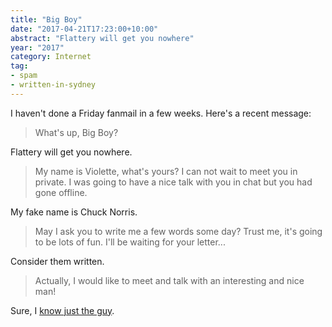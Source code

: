 ```yaml
---
title: "Big Boy"
date: "2017-04-21T17:23:00+10:00"
abstract: "Flattery will get you nowhere"
year: "2017"
category: Internet
tag:
- spam
- written-in-sydney
---
```

I haven't done a Friday fanmail in a few weeks. Here's a recent message:

> What's up, Big Boy?

Flattery will get you nowhere.

> My name is Violette, what's yours? I can not wait to meet you in private.
I was going to have a nice talk with you in chat but you had gone offline.

My fake name is Chuck Norris.

> May I ask you to write me a few words some day? Trust me, it's going to be lots of fun.
I'll be waiting for your letter...

Consider them written.

> Actually, I would like to meet and talk with an interesting and nice man!

Sure, I [know just the guy].

[know just the guy]: https://rubenerd.com/valentine-termination-spam/
